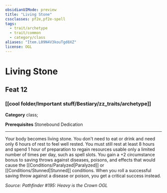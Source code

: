 ```yaml
---
obsidianUIMode: preview
title: "Living Stone"
cssclasses: pf2e,pf2e-spell
tags:
  - trait/archetype
  - trait/common
  - category/class
aliases: "Item.L09N4V3kouTgd8XZ"
license: OGL
---
```

# Living Stone
## Feat 12
### [[cool folder/Important stuff/Bestiary/zz_traits/archetype]]

**Category** class; 



**Prerequisites** Stonebound Dedication
* * *
Your body becomes living stone. You don't need to eat or drink and need only 6 hours of rest to feel well rested. You must still rest at least 8 hours and spend 1 hour of preparation to regain resources usable only a limited number of times per day, such as spell slots. You gain a +2 circumstance bonus to saving throws against diseases, poisons, and effects that would cause the [[Conditions/Paralyzed|Paralyzed]] or [[Conditions/Stunned|Stunned]] conditions. When you roll a successful saving throw against a disease or poison, you get a critical success instead.

*Source: Pathfinder #195: Heavy is the Crown*
*OGL*